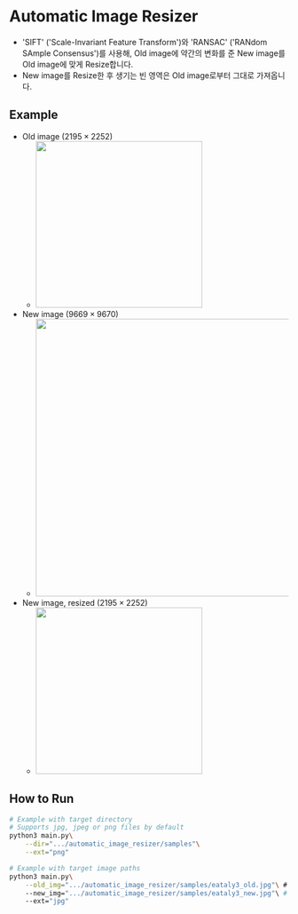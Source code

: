 # Automatic Image Resizer
- 'SIFT' ('Scale-Invariant Feature Transform')와 'RANSAC' ('RANdom SAmple Consensus')를 사용해, Old image에 약간의 변화를 준 New image를 Old image에 맞게 Resize합니다.
- New image를 Resize한 후 생기는 빈 영역은 Old image로부터 그대로 가져옵니다.
## Example
- Old image ($2195 \times 2252$)
    - <img src="https://github.com/KimRass/automatic_image_resizer/assets/67457712/5be8bc8b-fb89-41cb-8a99-3f323a1787ab" width="300">
- New image ($9669 \times 9670$)
    - <img src="https://github.com/KimRass/automatic_image_resizer/assets/67457712/46227b43-caf5-442e-ba0b-e0b62edafa19" width="500">
- New image, resized ($2195 \times 2252$)
    - <img src="https://github.com/KimRass/automatic_image_resizer/assets/67457712/08b1d9c2-5263-4797-ae20-42eff0bf4269" width="300">
## How to Run
```sh
# Example with target directory
# Supports jpg, jpeg or png files by default
python3 main.py\
    --dir=".../automatic_image_resizer/samples"\
    --ext="png"
```
```sh
# Example with target image paths
python3 main.py\
    --old_img=".../automatic_image_resizer/samples/eataly3_old.jpg"\ # ".../filename_old.ext"
    --new_img=".../automatic_image_resizer/samples/eataly3_new.jpg"\ # ".../filename_new.ext"
    --ext="jpg"
```
